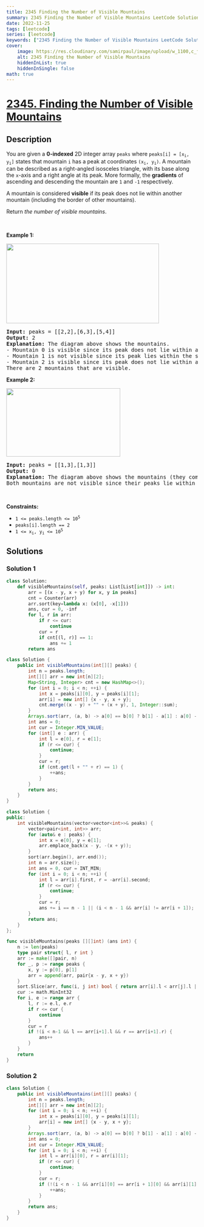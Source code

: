 ```yaml
---
title: 2345 Finding the Number of Visible Mountains
summary: 2345 Finding the Number of Visible Mountains LeetCode Solution Explained
date: 2022-11-25
tags: [leetcode]
series: [leetcode]
keywords: ["2345 Finding the Number of Visible Mountains LeetCode Solution Explained in all languages", "2345 Finding the Number of Visible Mountains", "LeetCode", "leetcode solution in Python3 C++ Java Go PHP Ruby Swift TypeScript Rust C# JavaScript C", "GeeksforGeeks", "InterviewBit", "Coding Ninjas", "HackerRank", "HackerEarth", "CodeChef", "TopCoder", "AlgoExpert", "freeCodeCamp", "Codeforces", "GitHub", "AtCoder", "Samir Paul"]
cover:
    image: https://res.cloudinary.com/samirpaul/image/upload/w_1100,c_fit,co_rgb:FFFFFF,l_text:Arial_75_bold:2345 Finding the Number of Visible Mountains - Solution Explained/problem-solving.webp
    alt: 2345 Finding the Number of Visible Mountains
    hiddenInList: true
    hiddenInSingle: false
math: true
---
```



# [2345. Finding the Number of Visible Mountains](https://leetcode.com/problems/finding-the-number-of-visible-mountains)


## Description

<p>You are given a <strong>0-indexed</strong> 2D integer array <code>peaks</code> where <code>peaks[i] = [x<sub>i</sub>, y<sub>i</sub>]</code> states that mountain <code>i</code> has a peak at coordinates <code>(x<sub>i</sub>, y<sub>i</sub>)</code>. A mountain can be described as a right-angled isosceles triangle, with its base along the <code>x</code>-axis and a right angle at its peak. More formally, the <strong>gradients</strong> of ascending and descending the mountain are <code>1</code> and <code>-1</code> respectively.</p>

<p>A mountain is considered <strong>visible</strong> if its peak does not lie within another mountain (including the border of other mountains).</p>

<p>Return <em>the number of visible mountains</em>.</p>

<p>&nbsp;</p>
<p><strong class="example">Example 1:</strong></p>
<img alt="" src="https://spcdn.pages.dev/leetcode/problems/2345.Finding%20the%20Number%20of%20Visible%20Mountains/images/ex1.png" style="width: 402px; height: 210px;" />
<pre>
<strong>Input:</strong> peaks = [[2,2],[6,3],[5,4]]
<strong>Output:</strong> 2
<strong>Explanation:</strong> The diagram above shows the mountains.
- Mountain 0 is visible since its peak does not lie within another mountain or its sides.
- Mountain 1 is not visible since its peak lies within the side of mountain 2.
- Mountain 2 is visible since its peak does not lie within another mountain or its sides.
There are 2 mountains that are visible.</pre>

<p><strong class="example">Example 2:</strong></p>
<img alt="" src="https://spcdn.pages.dev/leetcode/problems/2345.Finding%20the%20Number%20of%20Visible%20Mountains/images/ex2new1.png" style="width: 300px; height: 180px;" />
<pre>
<strong>Input:</strong> peaks = [[1,3],[1,3]]
<strong>Output:</strong> 0
<strong>Explanation:</strong> The diagram above shows the mountains (they completely overlap).
Both mountains are not visible since their peaks lie within each other.
</pre>

<p>&nbsp;</p>
<p><strong>Constraints:</strong></p>

<ul>
	<li><code>1 &lt;= peaks.length &lt;= 10<sup>5</sup></code></li>
	<li><code>peaks[i].length == 2</code></li>
	<li><code>1 &lt;= x<sub>i</sub>, y<sub>i</sub> &lt;= 10<sup>5</sup></code></li>
</ul>

## Solutions

### Solution 1

<!-- tabs:start -->

```python
class Solution:
    def visibleMountains(self, peaks: List[List[int]]) -> int:
        arr = [(x - y, x + y) for x, y in peaks]
        cnt = Counter(arr)
        arr.sort(key=lambda x: (x[0], -x[1]))
        ans, cur = 0, -inf
        for l, r in arr:
            if r <= cur:
                continue
            cur = r
            if cnt[(l, r)] == 1:
                ans += 1
        return ans
```

```java
class Solution {
    public int visibleMountains(int[][] peaks) {
        int n = peaks.length;
        int[][] arr = new int[n][2];
        Map<String, Integer> cnt = new HashMap<>();
        for (int i = 0; i < n; ++i) {
            int x = peaks[i][0], y = peaks[i][1];
            arr[i] = new int[] {x - y, x + y};
            cnt.merge((x - y) + "" + (x + y), 1, Integer::sum);
        }
        Arrays.sort(arr, (a, b) -> a[0] == b[0] ? b[1] - a[1] : a[0] - b[0]);
        int ans = 0;
        int cur = Integer.MIN_VALUE;
        for (int[] e : arr) {
            int l = e[0], r = e[1];
            if (r <= cur) {
                continue;
            }
            cur = r;
            if (cnt.get(l + "" + r) == 1) {
                ++ans;
            }
        }
        return ans;
    }
}
```

```cpp
class Solution {
public:
    int visibleMountains(vector<vector<int>>& peaks) {
        vector<pair<int, int>> arr;
        for (auto& e : peaks) {
            int x = e[0], y = e[1];
            arr.emplace_back(x - y, -(x + y));
        }
        sort(arr.begin(), arr.end());
        int n = arr.size();
        int ans = 0, cur = INT_MIN;
        for (int i = 0; i < n; ++i) {
            int l = arr[i].first, r = -arr[i].second;
            if (r <= cur) {
                continue;
            }
            cur = r;
            ans += i == n - 1 || (i < n - 1 && arr[i] != arr[i + 1]);
        }
        return ans;
    }
};
```

```go
func visibleMountains(peaks [][]int) (ans int) {
	n := len(peaks)
	type pair struct{ l, r int }
	arr := make([]pair, n)
	for _, p := range peaks {
		x, y := p[0], p[1]
		arr = append(arr, pair{x - y, x + y})
	}
	sort.Slice(arr, func(i, j int) bool { return arr[i].l < arr[j].l || (arr[i].l == arr[j].l && arr[i].r > arr[j].r) })
	cur := math.MinInt32
	for i, e := range arr {
		l, r := e.l, e.r
		if r <= cur {
			continue
		}
		cur = r
		if !(i < n-1 && l == arr[i+1].l && r == arr[i+1].r) {
			ans++
		}
	}
	return
}
```

<!-- tabs:end -->

### Solution 2

<!-- tabs:start -->

```java
class Solution {
    public int visibleMountains(int[][] peaks) {
        int n = peaks.length;
        int[][] arr = new int[n][2];
        for (int i = 0; i < n; ++i) {
            int x = peaks[i][0], y = peaks[i][1];
            arr[i] = new int[] {x - y, x + y};
        }
        Arrays.sort(arr, (a, b) -> a[0] == b[0] ? b[1] - a[1] : a[0] - b[0]);
        int ans = 0;
        int cur = Integer.MIN_VALUE;
        for (int i = 0; i < n; ++i) {
            int l = arr[i][0], r = arr[i][1];
            if (r <= cur) {
                continue;
            }
            cur = r;
            if (!(i < n - 1 && arr[i][0] == arr[i + 1][0] && arr[i][1] == arr[i + 1][1])) {
                ++ans;
            }
        }
        return ans;
    }
}
```

<!-- tabs:end -->

<!-- end -->
